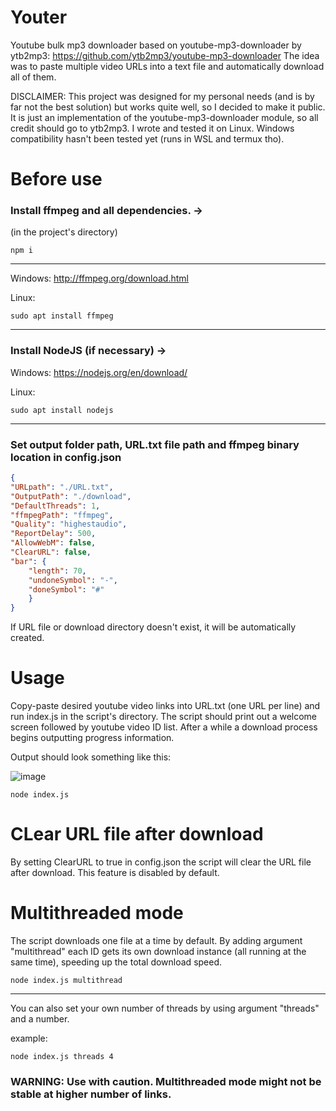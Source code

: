 # Youter
Youtube bulk mp3 downloader based on youtube-mp3-downloader by ytb2mp3: https://github.com/ytb2mp3/youtube-mp3-downloader
The idea was to paste multiple video URLs into a text file and automatically download all of them.

DISCLAIMER: This project was designed for my personal needs (and is by far not the best solution) but works quite well, so I decided to make it public. It is just an implementation of the youtube-mp3-downloader module, so all credit should go to ytb2mp3. I wrote and tested it on Linux. Windows compatibility hasn't been tested yet (runs in WSL and termux tho).

# Before use
### Install ffmpeg and all dependencies. ->
(in the project's directory)
    
    npm i

___
Windows: http://ffmpeg.org/download.html

Linux:

    sudo apt install ffmpeg

___
### Install NodeJS (if necessary) ->

Windows: https://nodejs.org/en/download/

Linux:

    sudo apt install nodejs
___

### Set output folder path, URL.txt file path and ffmpeg binary location in config.json
```json
{
"URLpath": "./URL.txt",
"OutputPath": "./download",
"DefaultThreads": 1,
"ffmpegPath": "ffmpeg",
"Quality": "highestaudio",
"ReportDelay": 500,
"AllowWebM": false,
"ClearURL": false,
"bar": {
    "length": 70,
    "undoneSymbol": "-",
    "doneSymbol": "#"
    }
}
```

If URL file or download directory doesn't exist, it will be automatically created.

# Usage
Copy-paste desired youtube video links into URL.txt (one URL per line) and run index.js in the script's directory. The script should print out a welcome screen followed by youtube video ID list. After a while a download process begins outputting progress information. 

Output should look something like this:

![image](https://user-images.githubusercontent.com/98588523/178123095-8e75761d-20c8-4b16-80e4-ca6cc24701c3.png)


    node index.js

# CLear URL file after download
By setting ClearURL to true in config.json the script will clear the URL file after download. This feature is disabled by default.


# Multithreaded mode
The script downloads one file at a time by default. By adding argument "multithread" each ID gets its own download instance (all running at the same time), speeding up the total download speed.

    node index.js multithread

___
You can also set your own number of threads by using argument "threads" and a number.

example:

    node index.js threads 4


### WARNING: Use with caution. Multithreaded mode might not be stable at higher number of links.
